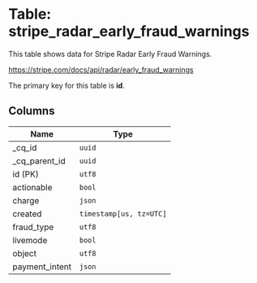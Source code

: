 # Table: stripe_radar_early_fraud_warnings

This table shows data for Stripe Radar Early Fraud Warnings.

https://stripe.com/docs/api/radar/early_fraud_warnings

The primary key for this table is **id**.

## Columns

| Name          | Type          |
| ------------- | ------------- |
|_cq_id|`uuid`|
|_cq_parent_id|`uuid`|
|id (PK)|`utf8`|
|actionable|`bool`|
|charge|`json`|
|created|`timestamp[us, tz=UTC]`|
|fraud_type|`utf8`|
|livemode|`bool`|
|object|`utf8`|
|payment_intent|`json`|